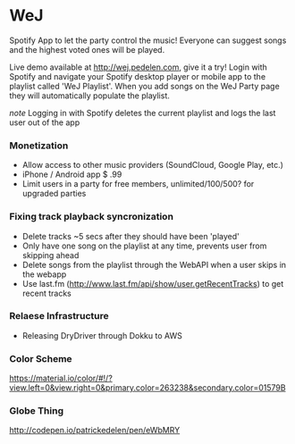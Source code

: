 # WeJ
Spotify App to let the party control the music! Everyone can suggest songs and the highest voted ones will be played.

Live demo available at http://wej.pedelen.com, give it a try!
Login with Spotify and navigate your Spotify desktop player or mobile app to the playlist called 'WeJ Playlist'. When you add songs on the WeJ Party page they will automatically populate the playlist.

*note* Logging in with Spotify deletes the current playlist and logs the last user out of the app

### Monetization
* Allow access to other music providers (SoundCloud, Google Play, etc.)
* iPhone / Android app $ .99
* Limit users in a party for free members, unlimited/100/500? for upgraded parties

### Fixing track playback syncronization
* Delete tracks ~5 secs after they should have been 'played'
* Only have one song on the playlist at any time, prevents user from skipping ahead
* Delete songs from the playlist through the WebAPI when a user skips in the webapp
* Use last.fm (http://www.last.fm/api/show/user.getRecentTracks) to get recent tracks


### Relaese Infrastructure
* Releasing DryDriver through Dokku to AWS

### Color Scheme
https://material.io/color/#!/?view.left=0&view.right=0&primary.color=263238&secondary.color=01579B

### Globe Thing
http://codepen.io/patrickedelen/pen/eWbMRY